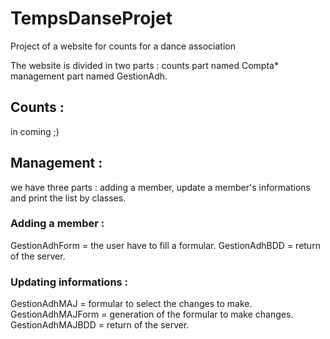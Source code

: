 # TempsDanseProjet
Project of a website for counts for a dance association

The website is divided in two parts :
counts part named Compta*
management part named GestionAdh.

## Counts :
in coming ;)

## Management :
we have three parts : adding a member, update a member's informations and print the list by classes.

### Adding a member :
GestionAdhForm = the user have to fill a formular.
GestionAdhBDD = return of the server.


### Updating informations :
GestionAdhMAJ = formular to select the changes to make.
GestionAdhMAJForm = generation of the formular to make changes.
GestionAdhMAJBDD = return of the server.

